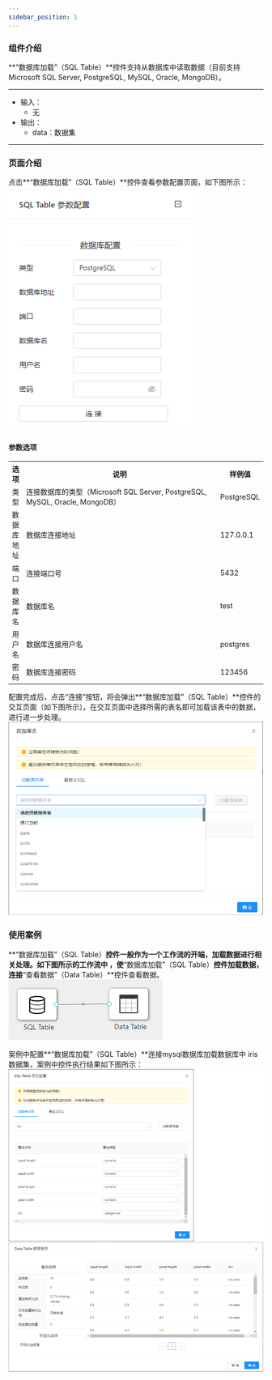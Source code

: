 ```yaml
---
sidebar_position: 1
---
```

### 组件介绍
**“数据库加载”（SQL Table）**控件支持从数据库中读取数据（目前支持 Microsoft SQL Server, PostgreSQL, MySQL, Oracle, MongoDB）。

<hr/>

- 输入：
  - 无
- 输出：
  - data：数据集

<hr/>

### 页面介绍
点击**“数据库加载”（SQL Table）**控件查看参数配置页面，如下图所示：  
[ ![](/img/aistudio/io/sql-table/param.png) ](/img/aistudio/io/sql-table/param.png)

#### 参数选项
<table>
  <tr>
    <th>选项</th>
    <th width="650">说明</th>
    <th>样例值</th>
  </tr>
  <tr>
      <td>类型</td> 
      <td>
      连接数据库的类型（Microsoft SQL Server, PostgreSQL, MySQL, Oracle, MongoDB）
      </td> 
      <td>PostgreSQL</td>
  </tr>
  <tr>
      <td>数据库地址</td>    
      <td>
      数据库连接地址
      </td> 
      <td>127.0.0.1</td>
  </tr>
  <tr>
      <td>端口</td>    
      <td>
      连接端口号
      </td> 
      <td>5432</td>
  </tr>
  <tr>
      <td>数据库名</td>    
      <td>
      数据库名
      </td> 
      <td>test</td>
  </tr>
  <tr>
      <td>用户名</td>    
      <td>
      数据库连接用户名
      </td>
      <td>postgres</td>
  </tr>
  <tr>
      <td>密码</td>    
      <td>
      数据库连接密码
      </td> 
      <td>123456</td>
  </tr>
</table>

配置完成后，点击“连接”按钮，将会弹出**“数据库加载”（SQL Table）**控件的交互页面（如下图所示）。在交互页面中选择所需的表名即可加载该表中的数据，进行进一步处理。  
[ ![](/img/aistudio/io/sql-table/interaction.png) ](/img/aistudio/io/sql-table/interaction.png)

### 使用案例
**“数据库加载”（SQL Table）**控件一般作为一个工作流的开端，加载数据进行相关处理。如下图所示的工作流中 ，使**“数据库加载”（SQL Table）**控件加载数据，连接**“查看数据”（Data Table）**控件查看数据。  
[ ![](/img/aistudio/io/sql-table/workflow.png) ](/img/aistudio/io/sql-table/workflow.png)

案例中配置**“数据库加载”（SQL Table）**连接mysql数据库加载数据库中 iris 数据集，案例中控件执行结果如下图所示：  
[ ![](/img/aistudio/io/sql-table/workflow-result.png) ](/img/aistudio/io/sql-table/workflow-result.png)
